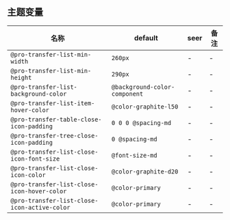 ## 主题变量

| 名称 | default | seer | 备注 |
| --- | --- | --- | --- |
| `@pro-transfer-list-min-width` | `260px` | - | - |
| `@pro-transfer-list-min-height` | `290px` | - | - |
| `@pro-transfer-list-background-color` | `@background-color-component` | - | - |
| `@pro-transfer-list-item-hover-color` | `@color-graphite-l50` | - | - |
| `@pro-transfer-table-close-icon-padding` | `0 0 0 @spacing-md` | - | - |
| `@pro-transfer-tree-close-icon-padding` | `0 @spacing-md` | - | - |
| `@pro-transfer-list-close-icon-font-size` | `@font-size-md` | - | - |
| `@pro-transfer-list-close-icon-color` | `@color-graphite-d20` | - | - |
| `@pro-transfer-list-close-icon-hover-color` | `@color-primary` | - | - |
| `@pro-transfer-list-close-icon-active-color` | `@color-primary` | - | - |
